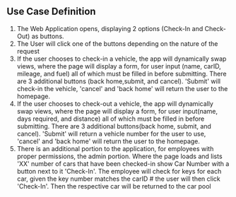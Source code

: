 ## Use Case Definition

1. The Web Application opens, displaying 2 options (Check-In and Check-Out) as buttons.
2. The User will click one of the buttons depending on the nature of the request
3. If the user chooses to check-in a vehicle, the app will dynamically swap views, where the page will display a form, for user input (name, carID, mileage, and fuel) all of which must be filled in before submitting. There are 3 additional buttons (back home,submit, and cancel). 'Submit' will check-in the vehicle, 'cancel' and 'back home' will return the user to the homepage.
4. If the user chooses to check-out a vehicle, the app will dynamically swap views, where the page will display a form, for user input(name, days required, and distance) all of which must be filled in before submitting. There are 3 additional buttons(back home, submit, and cancel). 'Submit' will return a vehicle number for the user to use, 'cancel' and 'back home' will return the user to the homepage.
5. There is an additional portion to the application, for employees with proper permissions, the admin portion. Where the page loads and lists 'XX' number of cars that have been checked-in show Car Number with a button next to it 'Check-In'. The employee will check for keys for each car, given the key number matches the carID # the user will then click 'Check-In'. Then the respective car will be returned to the car pool
